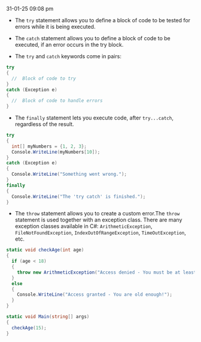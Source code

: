31-01-25
09:08 pm

- The `try` statement allows you to define a block of code to be tested for errors while it is being executed.

- The `catch` statement allows you to define a block of code to be executed, if an error occurs in the try block.
- The `try` and `catch` keywords come in pairs:
```C#
try 
{
  //  Block of code to try
}
catch (Exception e)
{
  //  Block of code to handle errors
}
``` 

- The `finally` statement lets you execute code, after `try...catch`, regardless of the result.
```C#
try
{
  int[] myNumbers = {1, 2, 3};
  Console.WriteLine(myNumbers[10]);
}
catch (Exception e)
{
  Console.WriteLine("Something went wrong.");
}
finally
{
  Console.WriteLine("The 'try catch' is finished.");
}
```

- The `throw` statement allows you to create a custom error.The `throw` statement is used together with an exception class. There are many exception classes available in C#: `ArithmeticException`, `FileNotFoundException`, `IndexOutOfRangeException`, `TimeOutException`, etc.
```C# 
static void checkAge(int age)
{
  if (age < 18)
  {
    throw new ArithmeticException("Access denied - You must be at least 18 years old.");
  }
  else
  {
    Console.WriteLine("Access granted - You are old enough!");
  }
}

static void Main(string[] args)
{
  checkAge(15);
}
```
